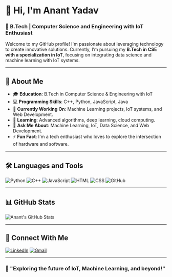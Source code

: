 # 👋 Hi, I'm Anant Yadav

### 🚀 B.Tech | Computer Science and Engineering with IoT Enthusiast

Welcome to my GitHub profile! I'm passionate about leveraging technology to create innovative solutions. Currently, I’m pursuing my **B.Tech in CSE with a specialization in IoT**, focusing on integrating data science and machine learning with IoT systems.

---

## 🌟 About Me

- 🎓 **Education**: B.Tech in Computer Science & Engineering with IoT
- 💻 **Programming Skills**: C++, Python, JavaScript, Java
- 🔭 **Currently Working On**: Machine Learning projects, IoT systems, and Web Development.
- 🌱 **Learning**: Advanced algorithms, deep learning, cloud computing.
- 💬 **Ask Me About**: Machine Learning, IoT, Data Science, and Web Development.
- ⚡ **Fun Fact**: I'm a tech enthusiast who loves to explore the intersection of hardware and software. 

---

## 🛠️ Languages and Tools

![Python](https://img.shields.io/badge/-Python-3776AB?style=for-the-badge&logo=python&logoColor=white)
![C++](https://img.shields.io/badge/-C++-00599C?style=for-the-badge&logo=cplusplus&logoColor=white)
![JavaScript](https://img.shields.io/badge/-JavaScript-F7DF1E?style=for-the-badge&logo=javascript&logoColor=black)
![HTML](https://img.shields.io/badge/-HTML5-E34F26?style=for-the-badge&logo=html5&logoColor=white)
![CSS](https://img.shields.io/badge/-CSS3-1572B6?style=for-the-badge&logo=css3&logoColor=white)
![GitHub](https://img.shields.io/badge/-GitHub-181717?style=for-the-badge&logo=github&logoColor=white)

---

## 📊 GitHub Stats

![Anant's GitHub Stats](https://github-readme-stats.vercel.app/api?username=yourusername&show_icons=true&theme=radical)

---

## 🔗 Connect With Me

[![LinkedIn](https://img.shields.io/badge/-LinkedIn-0A66C2?style=for-the-badge&logo=linkedin&logoColor=white)](https://www.linkedin.com/in/your-linkedin)
[![Gmail](https://img.shields.io/badge/-Gmail-D14836?style=for-the-badge&logo=gmail&logoColor=white)](mailto:your-email@gmail.com)

---

### 🚀 "Exploring the future of IoT, Machine Learning, and beyond!"
